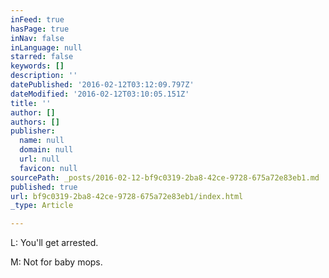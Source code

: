 ```yaml
---
inFeed: true
hasPage: true
inNav: false
inLanguage: null
starred: false
keywords: []
description: ''
datePublished: '2016-02-12T03:12:09.797Z'
dateModified: '2016-02-12T03:10:05.151Z'
title: ''
author: []
authors: []
publisher:
  name: null
  domain: null
  url: null
  favicon: null
sourcePath: _posts/2016-02-12-bf9c0319-2ba8-42ce-9728-675a72e83eb1.md
published: true
url: bf9c0319-2ba8-42ce-9728-675a72e83eb1/index.html
_type: Article

---
```

L: You'll get arrested.

M: Not for baby mops.